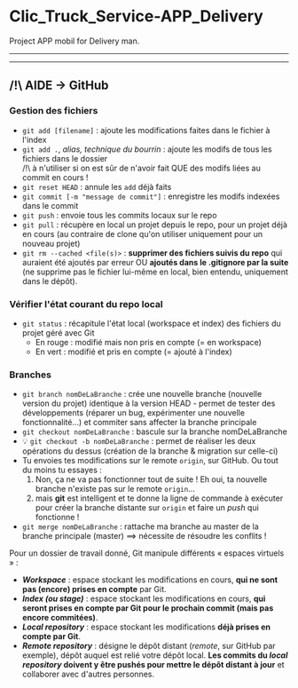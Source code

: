 # Clic_Truck_Service-APP_Delivery
Project APP mobil for Delivery man.

*****************************************
*****************************************

## /!\ AIDE -> GitHub 

### Gestion des fichiers

- `git add [filename]` : ajoute les modifications faites dans le fichier à l'index
- `git add .`, _alias, technique du bourrin_ : ajoute les modifs de tous les fichiers dans le dossier  
/!\ à n'utiliser si on est sûr de n'avoir fait QUE des modifs liées au commit en cours !
- `git reset HEAD` : annule les `add` déjà faits
- `git commit [-m "message de commit"]` : enregistre les modifs indexées dans le commit
- `git push` : envoie tous les commits locaux sur le repo  
- `git pull` : récupère en local un projet depuis le repo, pour un projet déjà en cours (au contraire de clone qu'on utiliser uniquement pour un nouveau projet)  
- `git rm --cached <file(s)>` : **supprimer des fichiers suivis du repo** qui auraient été ajoutés par erreur OU **ajoutés dans le .gitignore par la suite** (ne supprime pas le fichier lui-même en local, bien entendu, uniquement dans le dépôt).

### Vérifier l'état courant du repo local

- `git status` : récapitule l'état local (workspace et index) des fichiers du projet géré avec Git
  - En rouge : modifié mais non pris en compte (= en workspace)  
  - En vert : modifié et pris en compte (= ajouté à l'index)

### Branches

- `git branch nomDeLaBranche` : crée une nouvelle branche (nouvelle version du projet) identique à la version HEAD - permet de tester des développements (réparer un bug, expérimenter une nouvelle fonctionnalité...) et commiter sans affecter la branche principale
- `git checkout nomDeLaBranche` : bascule sur la branche nomDeLaBranche
- :bulb: `git checkout -b nomDeLaBranche` : permet de réaliser les deux opérations du dessus (création de la branche & migration sur celle-ci)
- Tu envoies tes modifications sur le remote `origin`, sur GitHub. Ou tout du moins tu essayes :
    1. Non, ça ne va pas fonctionner tout de suite ! Eh oui, ta nouvelle branche n'existe pas sur le remote `origin`…
    2. mais **git** est intelligent et te donne la ligne de commande à exécuter pour créer la branche distante sur `origin` et faire un _push_ qui fonctionne !
- `git merge nomDeLaBranche` : rattache ma branche au master de la branche principale (master) ==> nécessite de résoudre les conflits !


Pour un dossier de travail donné, Git manipule différents « espaces virtuels » :

- **_Workspace_** : espace stockant les modifications en cours, **qui ne sont pas (encore) prises en compte** par Git.
- **_Index (ou stage)_** : espace stockant les modifications en cours, **qui seront prises en compte par Git pour le prochain commit (mais pas encore commitées)**.
- **_Local repository_** : espace stockant les modifications **déjà prises en compte par Git**.
- **_Remote repository_** : désigne le dépôt distant (_remote_, sur GitHub par exemple), dépôt auquel est relié votre dépôt local. **Les commits du _local repository_ doivent y être pushés pour mettre le dépôt distant à jour** et collaborer avec d'autres personnes.
